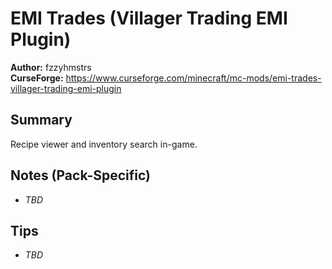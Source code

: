 # EMI Trades (Villager Trading EMI Plugin)

**Author:** fzzyhmstrs  
**CurseForge:** https://www.curseforge.com/minecraft/mc-mods/emi-trades-villager-trading-emi-plugin

## Summary
Recipe viewer and inventory search in-game.

## Notes (Pack-Specific)
- _TBD_

## Tips
- _TBD_

